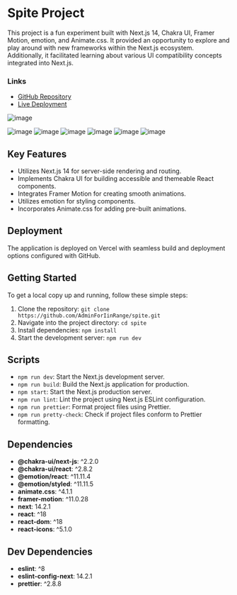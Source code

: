 # Spite Project

This project is a fun experiment built with Next.js 14, Chakra UI, Framer Motion, emotion, and Animate.css. It provided an opportunity to explore and play around with new frameworks within the Next.js ecosystem. Additionally, it facilitated learning about various UI compatibility concepts integrated into Next.js.


### Links

- [GitHub Repository](https://github.com/AdminForIinRange/spite)
- [Live Deployment](https://spite-two.vercel.app/)

![image](https://github.com/AdminForIinRange/spite/assets/91888685/dcdbe74e-2070-4c68-8732-66c3393dca0f)

![image](https://github.com/AdminForIinRange/spite/assets/91888685/2aa67c6a-5360-4622-8fe3-6d14051b5dea)
![image](https://github.com/AdminForIinRange/spite/assets/91888685/b008c35c-41ab-4389-9579-575df61b24b2)
![image](https://github.com/AdminForIinRange/spite/assets/91888685/53bd46dd-65ba-4776-9721-fe239ee6d258)
![image](https://github.com/AdminForIinRange/spite/assets/91888685/50695ae4-6bc1-40cb-b6e3-0adaf0eb4485)
![image](https://github.com/AdminForIinRange/spite/assets/91888685/2a353f6a-3e5b-4641-9cdf-97f21d61449b)
![image](https://github.com/AdminForIinRange/spite/assets/91888685/10c9ce23-de90-4505-a5eb-7db85e96ce87)


## Key Features

- Utilizes Next.js 14 for server-side rendering and routing.
- Implements Chakra UI for building accessible and themeable React components.
- Integrates Framer Motion for creating smooth animations.
- Utilizes emotion for styling components.
- Incorporates Animate.css for adding pre-built animations.

## Deployment

The application is deployed on Vercel with seamless build and deployment options configured with GitHub.


## Getting Started

To get a local copy up and running, follow these simple steps:

1. Clone the repository: `git clone https://github.com/AdminForIinRange/spite.git`
2. Navigate into the project directory: `cd spite`
3. Install dependencies: `npm install`
4. Start the development server: `npm run dev`

## Scripts

- `npm run dev`: Start the Next.js development server.
- `npm run build`: Build the Next.js application for production.
- `npm start`: Start the Next.js production server.
- `npm run lint`: Lint the project using Next.js ESLint configuration.
- `npm run prettier`: Format project files using Prettier.
- `npm run pretty-check`: Check if project files conform to Prettier formatting.

## Dependencies

- **@chakra-ui/next-js**: ^2.2.0
- **@chakra-ui/react**: ^2.8.2
- **@emotion/react**: ^11.11.4
- **@emotion/styled**: ^11.11.5
- **animate.css**: ^4.1.1
- **framer-motion**: ^11.0.28
- **next**: 14.2.1
- **react**: ^18
- **react-dom**: ^18
- **react-icons**: ^5.1.0

## Dev Dependencies

- **eslint**: ^8
- **eslint-config-next**: 14.2.1
- **prettier**: ^2.8.8







